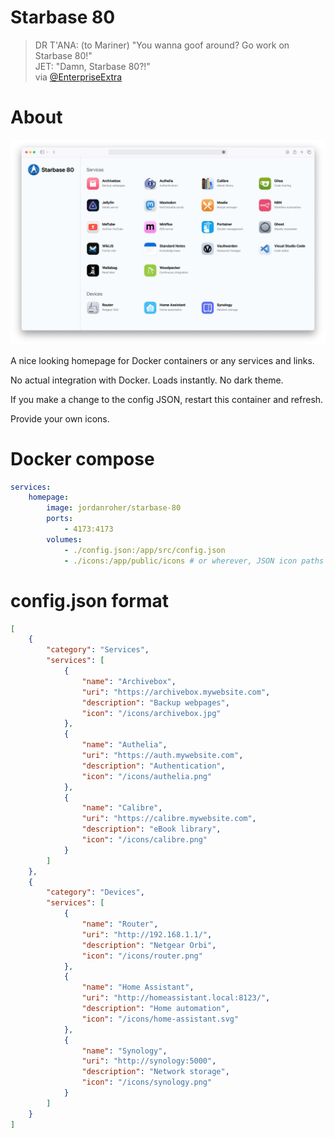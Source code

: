 # Starbase 80

> DR T'ANA: (to Mariner) "You wanna goof around? Go work on Starbase 80!"<br />
> JET: "Damn, Starbase 80?!"<br />
> via [@EnterpriseExtra](https://twitter.com/EnterpriseExtra/status/1304161631451004928)

# About

<img src="./preview.jpg" alt="" />

A nice looking homepage for Docker containers or any services and links.

No actual integration with Docker. Loads instantly. No dark theme.

If you make a change to the config JSON, restart this container and refresh.

Provide your own icons.

# Docker compose

```yaml
services:
    homepage:
        image: jordanroher/starbase-80
        ports:
            - 4173:4173
        volumes:
            - ./config.json:/app/src/config.json
            - ./icons:/app/public/icons # or wherever, JSON icon paths are relative to /app/public
```

# config.json format

```json
[
	{
		"category": "Services",
		"services": [
			{
				"name": "Archivebox",
				"uri": "https://archivebox.mywebsite.com",
				"description": "Backup webpages",
				"icon": "/icons/archivebox.jpg"
			},
			{
				"name": "Authelia",
				"uri": "https://auth.mywebsite.com",
				"description": "Authentication",
				"icon": "/icons/authelia.png"
			},
			{
				"name": "Calibre",
				"uri": "https://calibre.mywebsite.com",
				"description": "eBook library",
				"icon": "/icons/calibre.png"
			}
		]
	},
	{
		"category": "Devices",
		"services": [
			{
				"name": "Router",
				"uri": "http://192.168.1.1/",
				"description": "Netgear Orbi",
				"icon": "/icons/router.png"
			},
			{
				"name": "Home Assistant",
				"uri": "http://homeassistant.local:8123/",
				"description": "Home automation",
				"icon": "/icons/home-assistant.svg"
			},
			{
				"name": "Synology",
				"uri": "http://synology:5000",
				"description": "Network storage",
				"icon": "/icons/synology.png"
			}
		]
	}
]
```
